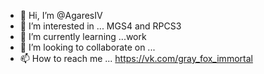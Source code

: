 - 👋 Hi, I’m @AgaresIV
- 👀 I’m interested in ... MGS4 and RPCS3
- 🌱 I’m currently learning ...work
- 💞️ I’m looking to collaborate on ...
- 📫 How to reach me ...
https://vk.com/gray_fox_immortal
<!---
AgaresIV/AgaresIV is a ✨ special ✨ repository because its `README.md` (this file) appears on your GitHub profile.
You can click the Preview link to take a look at your changes.
--->
